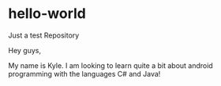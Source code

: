 # hello-world
Just a test Repository

Hey guys,

My name is Kyle. I am looking to learn quite a bit about android programming with the languages C# and Java!
